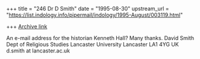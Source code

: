 +++
title = "246 Dr D Smith"
date = "1995-08-30"
upstream_url = "https://list.indology.info/pipermail/indology/1995-August/003119.html"

+++
[Archive link](https://list.indology.info/pipermail/indology/1995-August/003119.html)

An e-mail address for the historian Kenneth Hall? Many thanks.
David Smith
Dept of Religious Studies
Lancaster University
Lancaster LA1 4YG
UK
d.smith at lancaster.ac.uk





